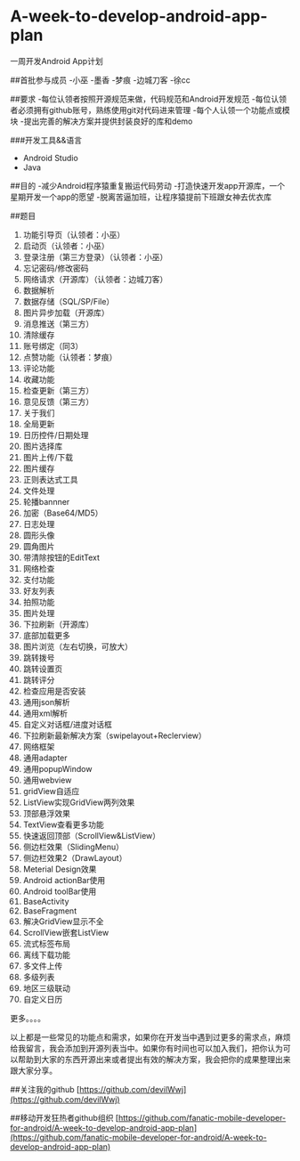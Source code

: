 # A-week-to-develop-android-app-plan
一周开发Android App计划

##首批参与成员
-小巫
-墨香
-梦痕
-边城刀客
-徐cc


##要求
-每位认领者按照开源规范来做，代码规范和Android开发规范
-每位认领者必须拥有github账号，熟练使用git对代码进来管理
-每个人认领一个功能点或模块
-提出完善的解决方案并提供封装良好的库和demo


###开发工具&&语言
- Android Studio
- Java


##目的
-减少Android程序猿重复搬运代码劳动
-打造快速开发app开源库，一个星期开发一个app的愿望
-脱离苦逼加班，让程序猿提前下班跟女神去优衣库


##题目
1. 功能引导页（认领者：小巫）
2. 启动页（认领者：小巫）
3. 登录注册（第三方登录）（认领者：小巫）
4. 忘记密码/修改密码
5. 网络请求（开源库）（认领者：边城刀客）
6. 数据解析
7. 数据存储（SQL/SP/File）
8. 图片异步加载（开源库）
9. 消息推送（第三方）
10. 清除缓存
11. 账号绑定（同3）
12. 点赞功能（认领者：梦痕）
13. 评论功能
12. 收藏功能
12. 检查更新（第三方）
13. 意见反馈（第三方）
14. 关于我们
15. 全局更新
16. 日历控件/日期处理
17. 图片选择库
18. 图片上传/下载
19. 图片缓存
20. 正则表达式工具
19. 文件处理
19. 轮播bannner
20. 加密（Base64/MD5）
21. 日志处理
22. 圆形头像
23. 圆角图片
23. 带清除按钮的EditText
24. 网络检查
25. 支付功能
26. 好友列表
27. 拍照功能
28. 图片处理
29. 下拉刷新（开源库）
30. 底部加载更多
30. 图片浏览（左右切换，可放大）
31. 跳转拨号
31. 跳转设置页
31. 跳转评分
32. 检查应用是否安装
33. 通用json解析
34. 通用xml解析
35. 自定义对话框/进度对话框
36. 下拉刷新最新解决方案（swipelayout+Reclerview）
37. 网络框架
38. 通用adapter
38. 通用popupWindow
39. 通用webview
40. gridView自适应
41. ListView实现GridView两列效果
41. 顶部悬浮效果
42. TextView查看更多功能
43. 快速返回顶部（ScrollView&ListView）
44. 侧边栏效果（SlidingMenu）
45. 侧边栏效果2（DrawLayout）
46. Meterial Design效果
47. Android actionBar使用
47. Android toolBar使用
48. BaseActivity
49. BaseFragment
50. 解决GridView显示不全
51. ScrollView嵌套ListView
52. 流式标签布局
53. 离线下载功能
54. 多文件上传
55. 多级列表
56. 地区三级联动
57. 自定义日历

更多。。。。

以上都是一些常见的功能点和需求，如果你在开发当中遇到过更多的需求点，麻烦给我留言，我会添加到开源列表当中。如果你有时间也可以加入我们，把你认为可以帮助到大家的东西开源出来或者提出有效的解决方案，我会把你的成果整理出来跟大家分享。

##关注我的github
[https://github.com/devilWwj](https://github.com/devilWwj)

##移动开发狂热者github组织
[https://github.com/fanatic-mobile-developer-for-android/A-week-to-develop-android-app-plan](https://github.com/fanatic-mobile-developer-for-android/A-week-to-develop-android-app-plan)
